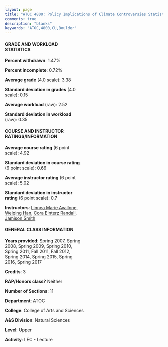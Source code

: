 ```yaml
---
layout: page
title: "ATOC 4800: Policy Implications of Climate Controversies Statistics"
comments: true
description: "blanks"
keywords: "ATOC,4800,CU,Boulder"
---
```

<head>
<script src="https://ajax.googleapis.com/ajax/libs/jquery/2.1.3/jquery.min.js"></script>
<script src="https://dl.dropboxusercontent.com/s/pc42nxpaw1ea4o9/highcharts.js?dl=0"></script>
<!-- <script src="../assets/js/highcharts.js"></script> -->
<style type="text/css">@font-face {
	font-family: "Bebas Neue";
	src: url(https://www.filehosting.org/file/details/544349/BebasNeue Regular.otf) format("opentype");
	}
	h1.Bebas { 
		font-family: "Bebas Neue", Verdana, Tahoma;
	}
</style>
</head>
<body>
	<div id="container" style="float: right; width: 45%; height: 88%; margin-left: 2.5%; margin-right: 2.5%;"></div>
	<script language="JavaScript">
		$(document).ready(function() {
		var chart = {type: 'column'};
		var title = {text: 'Grade Distribution'};
		var xAxis = {categories: ['A','B','C','D','F'],crosshair: true};
		var yAxis = {min: 0,title: {text: 'Percentage'}};
		var tooltip = {headerFormat: '<center><b><span style="font-size:20px">{point.key}</span></b></center>',
		               pointFormat: '<td style="padding:0"><b>{point.y:.1f}%</b></td>',
		               footerFormat: '</table>',shared: true,useHTML: true};
		var plotOptions = {column: {pointPadding: 0.0,borderWidth: 0}};  
		var credits = {enabled: false};var series= [{name: 'Percent',data: [57.47,33.29,5.62,1.02,2.59,]}];
		var json = {};
		json.chart = chart;
		json.title = title;
		json.tooltip = tooltip;
		json.xAxis = xAxis;
		json.yAxis = yAxis;  
		json.series = series;
		json.plotOptions = plotOptions;  
		json.credits = credits;
		$('#container').highcharts(json);
	});
	</script>
</body>
			   
#### GRADE AND WORKLOAD STATISTICS

**Percent withdrawn**: 1.47%

**Percent incomplete**: 0.72%

**Average grade** (4.0 scale): 3.38

**Standard deviation in grades** (4.0 scale): 0.15

**Average workload** (raw): 2.52

**Standard deviation in workload** (raw): 0.35

#### COURSE AND INSTRUCTOR RATINGS/INFORMATION

**Average course rating** (6 point scale): 4.92

**Standard deviation in course rating** (6 point scale): 0.66

**Average instructor rating** (6 point scale): 5.02

**Standard deviation in instructor rating** (6 point scale): 0.7

**Instructors**: <a href='../../instructors/Linnea_Marie_Avallone'>Linnea Marie Avallone</a>, <a href='../../instructors/Weiqing_Han'>Weiqing Han</a>, <a href='../../instructors/Cora_Einterz_Randall'>Cora Einterz Randall</a>, <a href='../../instructors/Jamison_Smith'>Jamison Smith</a>

#### GENERAL CLASS INFORMATION

**Years provided**: Spring 2007, Spring 2008, Spring 2009, Spring 2010, Spring 2011, Fall 2011, Fall 2012, Spring 2014, Spring 2015, Spring 2016, Spring 2017

**Credits**: 3

**RAP/Honors class?** Neither

**Number of Sections**: 11

**Department**: ATOC

**College**: College of Arts and Sciences

**A&S Division**: Natural Sciences

**Level**: Upper

**Activity**: LEC - Lecture
